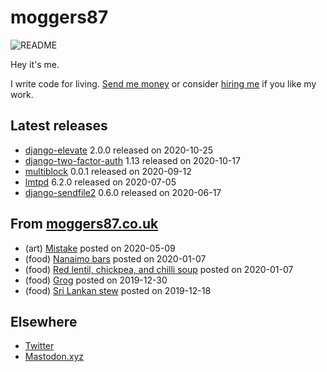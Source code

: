 
# moggers87

![README](https://github.com/moggers87/moggers87/workflows/Update%20README/badge.svg)

Hey it's me.

I write code for living. [Send me money](https://ko-fi.com/moggers87) or
consider [hiring me](vlgi.space) if you like my work.

## Latest releases

- <a href="https://pypi.org/project/django-elevate/">django-elevate</a> 2.0.0 released on 2020-10-25
- <a href="https://pypi.org/project/django-two-factor-auth/">django-two-factor-auth</a> 1.13 released on 2020-10-17
- <a href="https://pypi.org/project/multiblock/">multiblock</a> 0.0.1 released on 2020-09-12
- <a href="https://pypi.org/project/lmtpd/">lmtpd</a> 6.2.0 released on 2020-07-05
- <a href="https://pypi.org/project/django-sendfile2/">django-sendfile2</a> 0.6.0 released on 2020-06-17

## From [moggers87.co.uk](https://moggers87.co.uk)

- (art) <a href="https://moggers87.co.uk/art/mistake">Mistake</a> posted on 2020-05-09
- (food) <a href="https://moggers87.co.uk/food/nanaimo-bars">Nanaimo&nbsp;bars</a> posted on 2020-01-07
- (food) <a href="https://moggers87.co.uk/food/lentil-chickpea-chilli-soup">Red lentil, chickpea, and chilli&nbsp;soup</a> posted on 2020-01-07
- (food) <a href="https://moggers87.co.uk/food/grog">Grog</a> posted on 2019-12-30
- (food) <a href="https://moggers87.co.uk/food/sri-lankan-braised-roots-stew">Sri Lankan&nbsp;stew</a> posted on 2019-12-18

## Elsewhere

- [Twitter](https://twitter.com/moggers87)
- [Mastodon.xyz](https://mastodon.xyz/moggers87)

